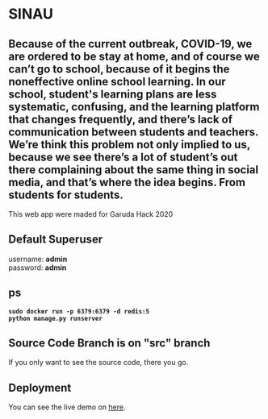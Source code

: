 # SINAU
 Because of the current outbreak, COVID-19, we are ordered to be stay at home, and of course we can’t go to school, because of it begins the noneffective online school learning. In our school, student's learning plans are less systematic, confusing, and the learning platform that changes frequently, and there’s lack of communication between students and teachers. We’re think this problem not only implied to us, because we see there’s a lot of student’s out there complaining about the same thing in social media, and that’s where the idea begins. From students for students.
 ----------------------
 This web app were maded for Garuda Hack 2020
## Default Superuser
username: **admin**<br>
password: **admin**
## ps
**`sudo docker run -p 6379:6379 -d redis:5`**  <br>
**`python manage.py runserver`** <br>
## Source Code Branch is on "src" branch
If you only want to see the source code, there you go.
## Deployment
You can see the live demo on [here](https://sinau-webapp.herokuapp.com/).

